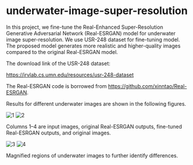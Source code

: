 # underwater-image-super-resolution

In this project, we fine-tune the Real-Enhanced Super-Resolution Generative Adversarial Network (Real-ESRGAN) model for underwater image super-resolution. We use USR-248 dataset for fine-tuning model. The proposed model generates more realistic and higher-quality images compared to the original Real-ESRGAN model.

The download link of the USR-248 dataset:

https://irvlab.cs.umn.edu/resources/usr-248-dataset

The Real-ESRGAN code is borrowed from https://github.com/xinntao/Real-ESRGAN.

Results for different underwater images are shown in the following figures.

![1](https://user-images.githubusercontent.com/47056654/236956229-a9d68e45-19a2-4f30-8d4c-b7f2c10b54d2.jpeg)
![2](https://user-images.githubusercontent.com/47056654/236956252-27bb3d78-cf22-4b3e-a5b8-0878da7cf721.jpeg)

Columns 1–4 are input images, original Real-ESRGAN outputs, fine-tuned Real-ESRGAN outputs, and original images.

![3](https://user-images.githubusercontent.com/47056654/236956290-49f2b41b-06a7-49c0-baa8-755c3c64def8.jpeg)
![4](https://user-images.githubusercontent.com/47056654/236956309-a892d60e-96c7-44cf-b17f-a5e78f1bc6b9.jpeg)

Magnified regions of underwater images to further identify differences.
